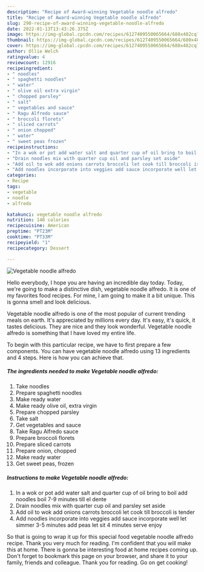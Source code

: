 ```yaml
---
description: "Recipe of Award-winning Vegetable noodle alfredo"
title: "Recipe of Award-winning Vegetable noodle alfredo"
slug: 290-recipe-of-award-winning-vegetable-noodle-alfredo
date: 2022-01-13T13:43:26.375Z
image: https://img-global.cpcdn.com/recipes/6127409550065664/680x482cq70/vegetable-noodle-alfredo-recipe-main-photo.jpg
thumbnail: https://img-global.cpcdn.com/recipes/6127409550065664/680x482cq70/vegetable-noodle-alfredo-recipe-main-photo.jpg
cover: https://img-global.cpcdn.com/recipes/6127409550065664/680x482cq70/vegetable-noodle-alfredo-recipe-main-photo.jpg
author: Ollie Welch
ratingvalue: 4
reviewcount: 12916
recipeingredient:
- " noodles"
- " spaghetti noodles"
- " water"
- " olive oil extra virgin"
- " chopped parsley"
- " salt"
- " vegetables and sauce"
- " Ragu Alfredo sauce"
- " broccoli florets"
- " sliced carrots"
- " onion chopped"
- " water"
- " sweet peas frozen"
recipeinstructions:
- "In a wok or pot add water salt and quarter cup of oil bring to boil add noodles boil 7-9 minutes till el dente"
- "Drain noodles mix with quarter cup oil and parsley set aside"
- "Add oil to wok add onions carrots broccoli let cook till broccoli is tender"
- "Add noodles incorporate into veggies add sauce incorporate well let simmer 3-5 minutes add peas let sit 4 minutes serve enjoy"
categories:
- Recipe
tags:
- vegetable
- noodle
- alfredo

katakunci: vegetable noodle alfredo 
nutrition: 140 calories
recipecuisine: American
preptime: "PT23M"
cooktime: "PT33M"
recipeyield: "1"
recipecategory: Dessert

---
```



![Vegetable noodle alfredo](https://img-global.cpcdn.com/recipes/6127409550065664/680x482cq70/vegetable-noodle-alfredo-recipe-main-photo.jpg)

Hello everybody, I hope you are having an incredible day today. Today, we're going to make a distinctive dish, vegetable noodle alfredo. It is one of my favorites food recipes. For mine, I am going to make it a bit unique. This is gonna smell and look delicious.

Vegetable noodle alfredo is one of the most popular of current trending meals on earth. It's appreciated by millions every day. It's easy, it's quick, it tastes delicious. They are nice and they look wonderful. Vegetable noodle alfredo is something that I have loved my entire life.




To begin with this particular recipe, we have to first prepare a few components. You can have vegetable noodle alfredo using 13 ingredients and 4 steps. Here is how you can achieve that.

<!--inarticleads1-->

##### The ingredients needed to make Vegetable noodle alfredo:

1. Take  noodles
1. Prepare  spaghetti noodles
1. Make ready  water
1. Make ready  olive oil, extra virgin
1. Prepare  chopped parsley
1. Take  salt
1. Get  vegetables and sauce
1. Take  Ragu Alfredo sauce
1. Prepare  broccoli florets
1. Prepare  sliced carrots
1. Prepare  onion, chopped
1. Make ready  water
1. Get  sweet peas, frozen




<!--inarticleads2-->

##### Instructions to make Vegetable noodle alfredo:

1. In a wok or pot add water salt and quarter cup of oil bring to boil add noodles boil 7-9 minutes till el dente
1. Drain noodles mix with quarter cup oil and parsley set aside
1. Add oil to wok add onions carrots broccoli let cook till broccoli is tender
1. Add noodles incorporate into veggies add sauce incorporate well let simmer 3-5 minutes add peas let sit 4 minutes serve enjoy




So that is going to wrap it up for this special food vegetable noodle alfredo recipe. Thank you very much for reading. I'm confident that you will make this at home. There is gonna be interesting food at home recipes coming up. Don't forget to bookmark this page on your browser, and share it to your family, friends and colleague. Thank you for reading. Go on get cooking!
